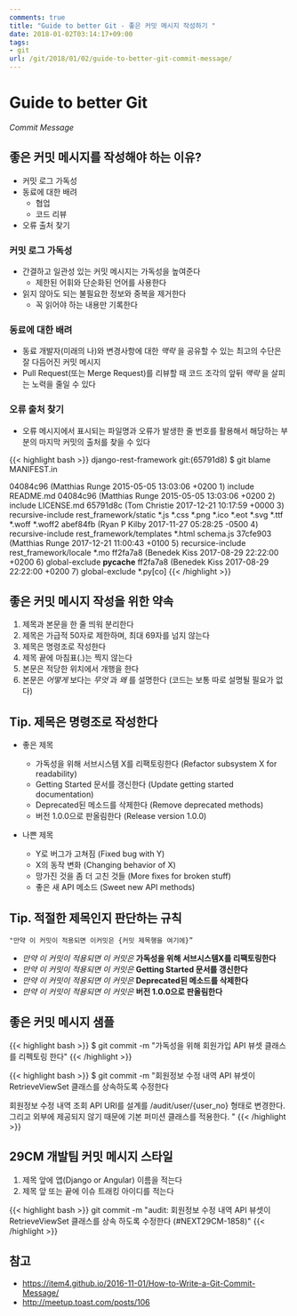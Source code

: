 ```yaml
---
comments: true
title: "Guide to better Git - 좋은 커밋 메시지 작성하기 "
date: 2018-01-02T03:14:17+09:00
tags:
- git
url: /git/2018/01/02/guide-to-better-git-commit-message/
---
```


# Guide to better Git
*Commit Message*

## 좋은 커밋 메시지를 작성해야 하는 이유?
- 커밋 로그 가독성
- 동료에 대한 배려
  - 협업
  - 코드 리뷰
- 오류 출처 찾기

### 커밋 로그 가독성
- 간결하고 일관성 있는 커밋 메시지는 가독성을 높여준다
  - 제한된 어휘와 단순화된 언어를 사용한다
- 읽지 않아도 되는 불필요한 정보와 중복을 제거한다
  - 꼭 읽어야 하는 내용만 기록한다

### 동료에 대한 배려
- 동료 개발자(미래의 나)와 변경사항에 대한 _맥락_ 을 공유할 수 있는 최고의 수단은 잘 다듬어진 커밋 메시지
- Pull Request(또는 Merge Request)를 리뷰할 때 코드 조각의 앞뒤 _맥락_ 을 살피는 노력을 줄일 수 있다

### 오류 출처 찾기
- 오류 메시지에서 표시되는 파일명과 오류가 발생한 줄 번호를 활용해서 해당하는 부분의 마지막 커밋의 출처를 찾을 수 있다

{{< highlight bash >}}
django-rest-framework git:(65791d8) $ git blame MANIFEST.in

04084c96 (Matthias Runge 2015-05-05 13:03:06 +0200 1) include README.md
04084c96 (Matthias Runge 2015-05-05 13:03:06 +0200 2) include LICENSE.md
65791d8c (Tom Christie 2017-12-21 10:17:59 +0000 3) recursive-include rest_framework/static *.js *.css *.png *.ico *.eot *.svg *.ttf *.woff *.woff2
abef84fb (Ryan P Kilby 2017-11-27 05:28:25 -0500 4) recursive-include rest_framework/templates *.html schema.js
37cfe903 (Matthias Runge 2017-12-21 11:00:43 +0100 5) recursice-include rest_framework/locale *.mo ff2fa7a8 (Benedek Kiss 2017-08-29 22:22:00 +0200 6) global-exclude __pycache__
ff2fa7a8 (Benedek Kiss 2017-08-29 22:22:00 +0200 7) global-exclude *.py[co]
{{< /highlight >}}

## 좋은 커밋 메시지 작성을 위한 약속
1. 제목과 본문을 한 줄 띄워 분리한다
2. 제목은 가급적 50자로 제한하며, 최대 69자를 넘지 않는다
3. 제목은 명령조로 작성한다
4. 제목 끝에 마침표(.)는 찍지 않는다
5. 본문은 적당한 위치에서 개행을 한다
6. 본문은 _어떻게_ 보다는 _무엇_ 과 _왜_ 를 설명한다 (코드는 보통 따로 설명될 필요가 없다)


## Tip. 제목은 명령조로 작성한다
- 좋은 제목
    - 가독성을 위해 서브시스템 X를 리팩토링한다 (Refactor subsystem X for readability)
    - Getting Started 문서를 갱신한다 (Update getting started documentation)
    - Deprecated된 메소드를 삭제한다 (Remove deprecated methods)
    - 버전 1.0.0으로 판올림한다 (Release version 1.0.0)

- 나쁜 제목
    - Y로 버그가 고쳐짐 (Fixed bug with Y)
    - X의 동작 변화 (Changing behavior of X)
    - 망가진 것을 좀 더 고친 것들 (More fixes for broken stuff)
    - 좋은 새 API 메소드 (Sweet new API methods)

## Tip. 적절한 제목인지 판단하는 규칙
```text
"만약 이 커밋이 적용되면 이커밋은 {커밋 제목행을 여기에}”
```
- _만약 이 커밋이 적용되면 이 커밋은_ **가독성을 위해 서브시스템X를 리팩토링한다**
- _만약 이 커밋이 적용되면 이 커밋은_ **Getting Started 문서를 갱신한다**
- _만약 이 커밋이 적용되면 이 커밋은_ **Deprecated된 메소드를 삭제한다**
- _만약 이 커밋이 적용되면 이 커밋은_ **버전 1.0.0으로 판올림한다**

## 좋은 커밋 메시지 샘플
{{< highlight bash >}}
$ git commit -m "가독성을 위해 회원가입 API 뷰셋 클래스를 리펙토링 한다"
{{< /highlight >}}

{{< highlight bash >}}
$ git commit -m "회원정보 수정 내역 API 뷰셋이 RetrieveViewSet 클래스를 상속하도록 수정한다

회원정보 수정 내역 조회 API URI를 설계를 /audit/user/{user_no} 형태로 변경한다.
그리고 외부에 제공되지 않기 때문에 기본 퍼미션 클래스를 적용한다.
"
{{< /highlight >}}

## 29CM 개발팀 커밋 메시지 스타일
1. 제목 앞에 앱(Django or Angular) 이름을 적는다
2. 제목 앞 또는 끝에 이슈 트래킹 아이디를 적는다

{{< highlight bash >}}
git commit -m "audit: 회원정보 수정 내역 API 뷰셋이 RetrieveViewSet 클래스를 상속 하도록 수정한다 (#NEXT29CM-1858)"
{{< /highlight >}}

## 참고
- https://item4.github.io/2016-11-01/How-to-Write-a-Git-Commit-Message/
- http://meetup.toast.com/posts/106

